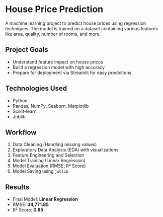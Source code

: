 # House Price Prediction

A machine learning project to predict house prices using regression techniques. The model is trained on a dataset containing various features like area, quality, number of rooms, and more.

## Project Goals
- Understand feature impact on house prices
- Build a regression model with high accuracy
- Prepare for deployment via Streamlit for easy predictions

## Technologies Used
- Python
- Pandas, NumPy, Seaborn, Matplotlib
- Scikit-learn
- Joblib

## Workflow
1. Data Cleaning (Handling missing values)
2. Exploratory Data Analysis (EDA) with visualizations
3. Feature Engineering and Selection
4. Model Training (Linear Regression)
5. Model Evaluation (RMSE, R² Score)
6. Model Saving using `joblib`

## Results
- Final Model: **Linear Regression**
- RMSE: **34,771.85**
- R² Score: **0.85**

